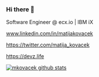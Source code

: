 ### Hi there 👋

Software Engineer @ ecx.io | IBM iX

www.linkedin.com/in/matijakovacek

https://twitter.com/matija_kovacek

https://devz.life
<!--
**mkovacek/mkovacek** is a ✨ _special_ ✨ repository because its `README.md` (this file) appears on your GitHub profile.

Here are some ideas to get you started:

- 🔭 I’m currently working on ...
- 🌱 I’m currently learning ...
- 👯 I’m looking to collaborate on ...
- 🤔 I’m looking for help with ...
- 💬 Ask me about ...
- 📫 How to reach me: ...
- 😄 Pronouns: ...
- ⚡ Fun fact: ...
-->
[![mkovacek github stats](https://github-readme-stats.vercel.app/api?username=mkovacek&count_private=true&show_icons=true)](https://github.com/mkovacek)
